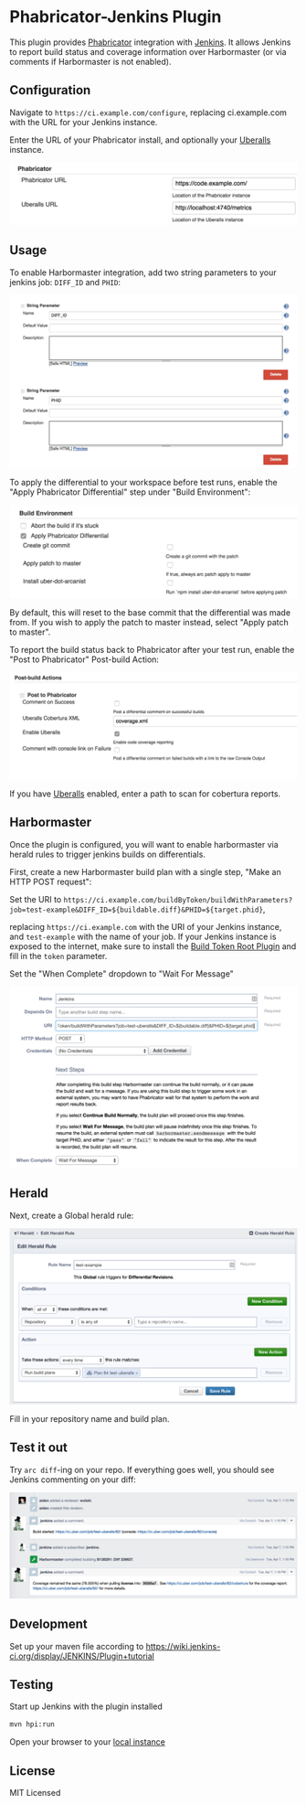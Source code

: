 Phabricator-Jenkins Plugin
==========================

This plugin provides [Phabricator][] integration with [Jenkins][]. It allows Jenkins to
report build status and coverage information over Harbormaster (or via comments
if Harbormaster is not enabled).

[Phabricator]: http://phabricator.org/
[Jenkins]: https://jenkins-ci.org/

Configuration
-------------

Navigate to `https://ci.example.com/configure`, replacing ci.example.com with
the URL for your Jenkins instance.

Enter the URL of your Phabricator install, and optionally your [Uberalls][] instance.

![Configure globally](/docs/configure-globally.png)

[Uberalls]: https://github.com/uber/uberalls

Usage
-----

To enable Harbormaster integration, add two string parameters to your jenkins
job: `DIFF_ID` and `PHID`:

![Configure job parameters](/docs/configure-job-parameters.png)

To apply the differential to your workspace before test runs, enable the "Apply
Phabricator Differential" step under "Build Environment":

![Enable build environment](/docs/configure-job-environment.png)

By default, this will reset to the base commit that the differential was made
from. If you wish to apply the patch to master instead, select "Apply patch to master".

To report the build status back to Phabricator after your test run, enable the
"Post to Phabricator" Post-build Action:

![Add post-build action](/docs/configure-job-post-build.png)

If you have [Uberalls][] enabled, enter a path to scan for cobertura reports.

[Uberalls]: https://github.com/uber/uberalls

Harbormaster
------------

Once the plugin is configured, you will want to enable harbormaster via herald
rules to trigger jenkins builds on differentials.

First, create a new Harbormaster build plan with a single step, "Make an HTTP
POST request":

Set the URI to
`https://ci.example.com/buildByToken/buildWithParameters?job=test-example&DIFF_ID=${buildable.diff}&PHID=${target.phid}`,

replacing `https://ci.example.com` with the URI of your Jenkins instance, and
`test-example` with the name of your job. If your Jenkins instance is exposed to
the internet, make sure to install the [Build Token Root Plugin][] and fill in
the `token` parameter.

Set the "When Complete" dropdown to "Wait For Message"

![Harbormaster plan](/docs/harbormaster-plan.png)

[Build Token Root Plugin]: https://wiki.jenkins-ci.org/display/JENKINS/Build+Token+Root+Plugin

Herald
------

Next, create a Global herald rule:

![Herald rule](/docs/herald-rule.png)

Fill in your repository name and build plan.

Test it out
-----------

Try `arc diff`-ing on your repo. If everything goes well, you should see Jenkins
commenting on your diff:

![Example](/docs/uberalls-integration.png)

Development
-----------

Set up your maven file according to
https://wiki.jenkins-ci.org/display/JENKINS/Plugin+tutorial


Testing
-------

Start up Jenkins with the plugin installed
```bash
mvn hpi:run
```

Open your browser to your [local instance](http://localhost:8080/jenkins/)

License
-------

MIT Licensed
